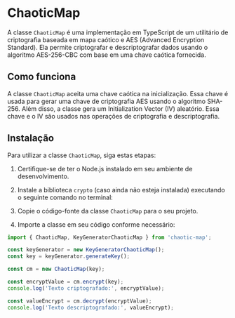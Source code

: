 # ChaoticMap

A classe `ChaoticMap` é uma implementação em TypeScript de um utilitário de criptografia baseada em mapa caótico e AES (Advanced Encryption Standard). Ela permite criptografar e descriptografar dados usando o algoritmo AES-256-CBC com base em uma chave caótica fornecida.

## Como funciona

A classe `ChaoticMap` aceita uma chave caótica na inicialização. Essa chave é usada para gerar uma chave de criptografia AES usando o algoritmo SHA-256. Além disso, a classe gera um Initialization Vector (IV) aleatório. Essa chave e o IV são usados nas operações de criptografia e descriptografia.

## Instalação

Para utilizar a classe `ChaoticMap`, siga estas etapas:

1. Certifique-se de ter o Node.js instalado em seu ambiente de desenvolvimento.

2. Instale a biblioteca `crypto` (caso ainda não esteja instalada) executando o seguinte comando no terminal:


3. Copie o código-fonte da classe `ChaoticMap` para o seu projeto.

4. Importe a classe em seu código conforme necessário:

```javascript
import { ChaoticMap, KeyGeneratorChaoticMap } from 'chaotic-map'; 

const keyGenerator = new KeyGeneratorChaoticMap();
const key = keyGenerator.generateKey();

const cm = new ChaoticMap(key); 

const encryptValue = cm.encrypt(key);
console.log('Texto criptografado:', encryptValue);

const valueEncrypt = cm.decrypt(encryptValue);
console.log('Texto descriptografado:', valueEncrypt);

```
